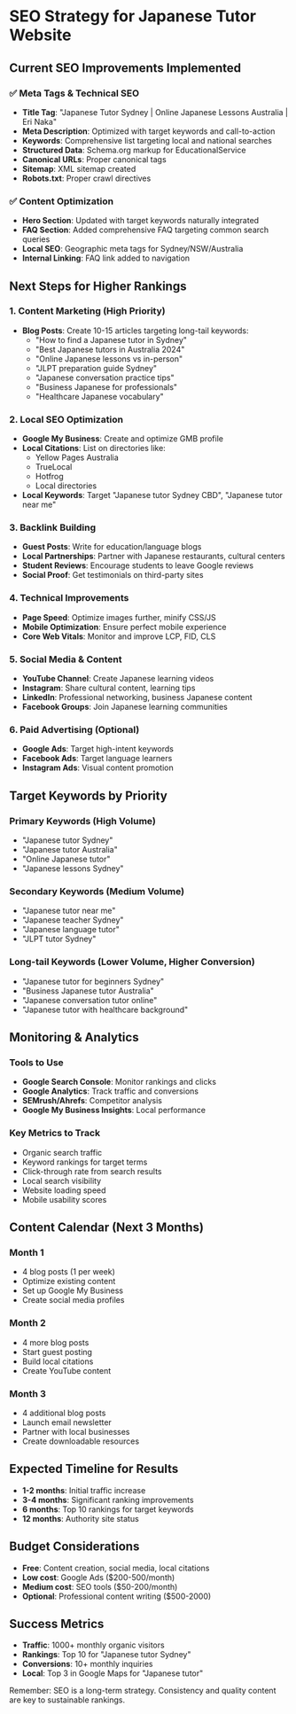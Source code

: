 # SEO Strategy for Japanese Tutor Website

## Current SEO Improvements Implemented

### ✅ Meta Tags & Technical SEO
- **Title Tag**: "Japanese Tutor Sydney | Online Japanese Lessons Australia | Eri Naka"
- **Meta Description**: Optimized with target keywords and call-to-action
- **Keywords**: Comprehensive list targeting local and national searches
- **Structured Data**: Schema.org markup for EducationalService
- **Canonical URLs**: Proper canonical tags
- **Sitemap**: XML sitemap created
- **Robots.txt**: Proper crawl directives

### ✅ Content Optimization
- **Hero Section**: Updated with target keywords naturally integrated
- **FAQ Section**: Added comprehensive FAQ targeting common search queries
- **Local SEO**: Geographic meta tags for Sydney/NSW/Australia
- **Internal Linking**: FAQ link added to navigation

## Next Steps for Higher Rankings

### 1. Content Marketing (High Priority)
- **Blog Posts**: Create 10-15 articles targeting long-tail keywords:
  - "How to find a Japanese tutor in Sydney"
  - "Best Japanese tutors in Australia 2024"
  - "Online Japanese lessons vs in-person"
  - "JLPT preparation guide Sydney"
  - "Japanese conversation practice tips"
  - "Business Japanese for professionals"
  - "Healthcare Japanese vocabulary"

### 2. Local SEO Optimization
- **Google My Business**: Create and optimize GMB profile
- **Local Citations**: List on directories like:
  - Yellow Pages Australia
  - TrueLocal
  - Hotfrog
  - Local directories
- **Local Keywords**: Target "Japanese tutor Sydney CBD", "Japanese tutor near me"

### 3. Backlink Building
- **Guest Posts**: Write for education/language blogs
- **Local Partnerships**: Partner with Japanese restaurants, cultural centers
- **Student Reviews**: Encourage students to leave Google reviews
- **Social Proof**: Get testimonials on third-party sites

### 4. Technical Improvements
- **Page Speed**: Optimize images further, minify CSS/JS
- **Mobile Optimization**: Ensure perfect mobile experience
- **Core Web Vitals**: Monitor and improve LCP, FID, CLS

### 5. Social Media & Content
- **YouTube Channel**: Create Japanese learning videos
- **Instagram**: Share cultural content, learning tips
- **LinkedIn**: Professional networking, business Japanese content
- **Facebook Groups**: Join Japanese learning communities

### 6. Paid Advertising (Optional)
- **Google Ads**: Target high-intent keywords
- **Facebook Ads**: Target language learners
- **Instagram Ads**: Visual content promotion

## Target Keywords by Priority

### Primary Keywords (High Volume)
- "Japanese tutor Sydney"
- "Japanese tutor Australia"
- "Online Japanese tutor"
- "Japanese lessons Sydney"

### Secondary Keywords (Medium Volume)
- "Japanese tutor near me"
- "Japanese teacher Sydney"
- "Japanese language tutor"
- "JLPT tutor Sydney"

### Long-tail Keywords (Lower Volume, Higher Conversion)
- "Japanese tutor for beginners Sydney"
- "Business Japanese tutor Australia"
- "Japanese conversation tutor online"
- "Japanese tutor with healthcare background"

## Monitoring & Analytics

### Tools to Use
- **Google Search Console**: Monitor rankings and clicks
- **Google Analytics**: Track traffic and conversions
- **SEMrush/Ahrefs**: Competitor analysis
- **Google My Business Insights**: Local performance

### Key Metrics to Track
- Organic search traffic
- Keyword rankings for target terms
- Click-through rate from search results
- Local search visibility
- Website loading speed
- Mobile usability scores

## Content Calendar (Next 3 Months)

### Month 1
- 4 blog posts (1 per week)
- Optimize existing content
- Set up Google My Business
- Create social media profiles

### Month 2
- 4 more blog posts
- Start guest posting
- Build local citations
- Create YouTube content

### Month 3
- 4 additional blog posts
- Launch email newsletter
- Partner with local businesses
- Create downloadable resources

## Expected Timeline for Results
- **1-2 months**: Initial traffic increase
- **3-4 months**: Significant ranking improvements
- **6 months**: Top 10 rankings for target keywords
- **12 months**: Authority site status

## Budget Considerations
- **Free**: Content creation, social media, local citations
- **Low cost**: Google Ads ($200-500/month)
- **Medium cost**: SEO tools ($50-200/month)
- **Optional**: Professional content writing ($500-2000)

## Success Metrics
- **Traffic**: 1000+ monthly organic visitors
- **Rankings**: Top 10 for "Japanese tutor Sydney"
- **Conversions**: 10+ monthly inquiries
- **Local**: Top 3 in Google Maps for "Japanese tutor"

Remember: SEO is a long-term strategy. Consistency and quality content are key to sustainable rankings. 